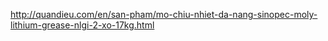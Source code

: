 http://quandieu.com/en/san-pham/mo-chiu-nhiet-da-nang-sinopec-moly-lithium-grease-nlgi-2-xo-17kg.html
